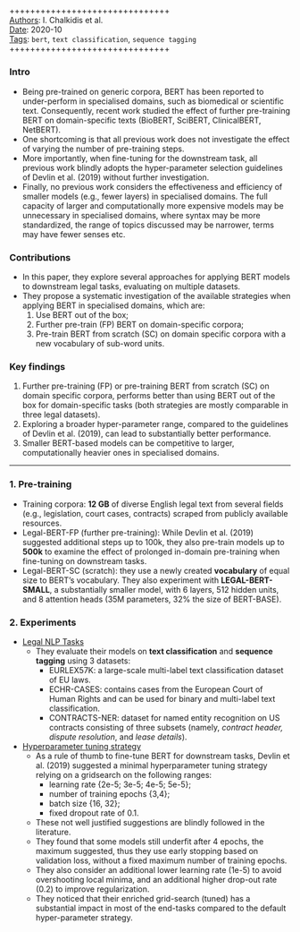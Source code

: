 ##

+++++++++++++++++++++++++++++++  
<ins>Authors</ins>: I. Chalkidis et al.  
<ins>Date</ins>: 2020-10  
<ins>Tags</ins>: `bert`, `text classification`, `sequence tagging`    
+++++++++++++++++++++++++++++++  


### Intro

- Being pre-trained on generic corpora, BERT has been reported to under-perform in specialised domains, such as biomedical or scientific text. Consequently, recent work studied the effect of further pre-training BERT on domain-specific texts (BioBERT, SciBERT, ClinicalBERT, NetBERT).
- One shortcoming is that all previous work does not investigate the effect of varying the number of pre-training steps.
- More importantly, when fine-tuning for the downstream task, all previous work blindly adopts the hyper-parameter selection guidelines of Devlin et al. (2019) without further investigation.
- Finally, no previous work considers the effectiveness and efficiency of smaller models (e.g., fewer layers) in specialised domains. The full capacity of larger and computationally more expensive models may be unnecessary in specialised domains, where syntax may be more standardized, the range of topics discussed may be narrower, terms may have fewer senses etc.


### Contributions

- In this paper, they explore several approaches for applying BERT models to downstream legal tasks, evaluating on multiple datasets.
- They propose a systematic investigation of the available strategies when applying BERT in specialised domains, which are:
  1. Use BERT out of the box;
  2. Further pre-train (FP) BERT on domain-specific corpora;
  3. Pre-train BERT from scratch (SC) on domain specific corpora with a new vocabulary of sub-word units.


### Key findings

1. Further pre-training (FP) or pre-training BERT from scratch (SC) on domain specific corpora, performs better than using BERT out of the box for domain-specific tasks (both strategies are mostly comparable in three legal datasets).
2. Exploring a broader hyper-parameter range, compared to the guidelines of Devlin et al. (2019), can lead to substantially better performance.
3. Smaller BERT-based models can be competitive to larger, computationally heavier ones in specialised domains.


***

### 1. Pre-training

- Training corpora: **12 GB** of diverse English legal text from several fields (e.g., legislation, court cases, contracts) scraped from publicly available resources.
- Legal-BERT-FP (further pre-training): While Devlin et al. (2019) suggested additional steps up to 100k, they also pre-train models up to **500k** to examine the effect of prolonged in-domain pre-training when fine-tuning on downstream tasks.
- Legal-BERT-SC (scratch): they use a newly created **vocabulary** of equal size to BERT’s vocabulary. They also experiment with **LEGAL-BERT-SMALL**, a substantially smaller model, with 6 layers, 512 hidden units, and 8 attention heads (35M parameters, 32% the size of BERT-BASE).

### 2. Experiments

- <ins>Legal NLP Tasks</ins>
  - They evaluate their models on **text classification** and **sequence tagging** using 3 datasets:
    - EURLEX57K: a large-scale multi-label text classification dataset of EU laws.
    - ECHR-CASES: contains cases from the European Court of Human Rights and can be used for binary and multi-label text classification.
    - CONTRACTS-NER: dataset for named entity recognition on US contracts consisting of three subsets (namely, *contract header, dispute resolution*, and *lease details*).
- <ins>Hyperparameter tuning strategy</ins>
  - As a rule of thumb to fine-tune BERT for downstream tasks, Devlin et al. (2019) suggested a minimal hyperparameter tuning strategy relying on a gridsearch on the following ranges: 
    - learning rate {2e-5; 3e-5; 4e-5; 5e-5};
    - number of training epochs {3,4};
    - batch size {16, 32};
    - fixed dropout rate of 0.1. 
  - These not well justified suggestions are blindly followed in the literature. 
  - They found that some models still underfit after 4 epochs, the maximum suggested, thus they use early stopping based on validation loss, without a fixed maximum number of training epochs. 
  - They also consider an additional lower learning rate (1e-5) to avoid overshooting local minima, and an additional higher drop-out rate (0.2) to improve regularization. 
  - They noticed that their enriched grid-search (tuned) has a substantial impact in most of the end-tasks compared to the default hyper-parameter strategy.
